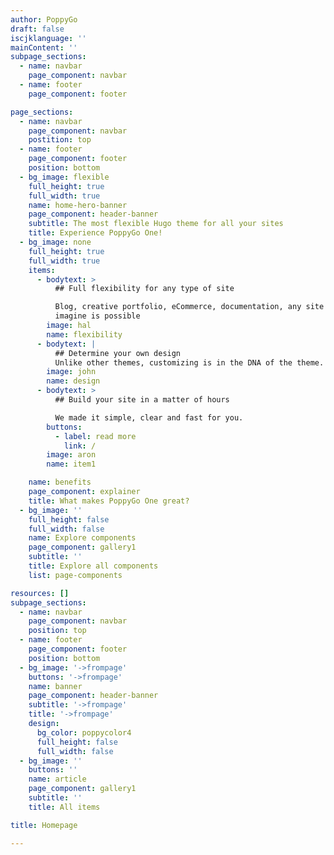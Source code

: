 ```yaml
---
author: PoppyGo
draft: false
iscjklanguage: ''
mainContent: ''
subpage_sections:
  - name: navbar
    page_component: navbar
  - name: footer
    page_component: footer

page_sections:
  - name: navbar
    page_component: navbar
    postition: top
  - name: footer
    page_component: footer
    position: bottom
  - bg_image: flexible
    full_height: true
    full_width: true
    name: home-hero-banner
    page_component: header-banner
    subtitle: The most flexible Hugo theme for all your sites
    title: Experience PoppyGo One!
  - bg_image: none
    full_height: true
    full_width: true
    items:
      - bodytext: >
          ## Full flexibility for any type of site

          Blog, creative portfolio, eCommerce, documentation, any site you can
          imagine is possible
        image: hal
        name: flexibility
      - bodytext: |
          ## Determine your own design
          Unlike other themes, customizing is in the DNA of the theme.
        image: john
        name: design
      - bodytext: >
          ## Build your site in a matter of hours

          We made it simple, clear and fast for you.
        buttons:
          - label: read more
            link: /
        image: aron
        name: item1

    name: benefits
    page_component: explainer
    title: What makes PoppyGo One great?
  - bg_image: ''
    full_height: false
    full_width: false
    name: Explore components
    page_component: gallery1
    subtitle: ''
    title: Explore all components
    list: page-components

resources: []
subpage_sections:
  - name: navbar
    page_component: navbar
    position: top
  - name: footer
    page_component: footer
    position: bottom
  - bg_image: '->frompage'
    buttons: '->frompage'
    name: banner
    page_component: header-banner
    subtitle: '->frompage'
    title: '->frompage'
    design:
      bg_color: poppycolor4
      full_height: false
      full_width: false
  - bg_image: ''
    buttons: ''
    name: article
    page_component: gallery1
    subtitle: ''
    title: All items

title: Homepage

---
```

